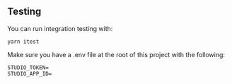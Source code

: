 ## Testing

You can run integration testing with:

```
yarn itest
```

Make sure you have a .env file at the root of this project with the following:

```
STUDIO_TOKEN=
STUDIO_APP_ID=
```
